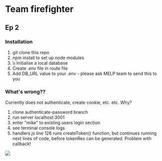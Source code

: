 # Team firefighter
## Ep 2

### Installation

1. git clone this repo
2. npm install to set up node modules
3. \i Initialise a local database
4. Create .env file in route file
5. Add DB_URL value to your .env - please ask MELP team to send this to you 


### What's wrong??

Currently does not authenticate, create cookie, etc. etc.
Why?

1. clone authenticate-password branch
2. run server localhost:3001
3. enter "mike" to existing users login section
4. see terminal console logs
5. handlers.js line 126 runs createToken() function, but continues running next lines of code, before tokenRes can be generated. Problem with callback! 

![](https://i.imgur.com/GFzxSJ1.png)

